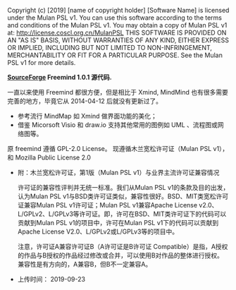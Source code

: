 Copyright (c) [2019] [name of copyright holder]
[Software Name] is licensed under the Mulan PSL v1.
You can use this software according to the terms and conditions of the Mulan PSL v1.
You may obtain a copy of Mulan PSL v1 at:
    http://license.coscl.org.cn/MulanPSL
THIS SOFTWARE IS PROVIDED ON AN "AS IS" BASIS, WITHOUT WARRANTIES OF ANY KIND, EITHER EXPRESS OR
IMPLIED, INCLUDING BUT NOT LIMITED TO NON-INFRINGEMENT, MERCHANTABILITY OR FIT FOR A PARTICULAR
PURPOSE.
See the Mulan PSL v1 for more details.

**[SourceForge](https://sourceforge.net/projects/freemind/files/freemind/1.0.1/) Freemind 1.0.1 源代码.**

一直以来使用 Freemind 都很方便，但是相比于 Xmind, MindMind 也有很多需要完善的地方，毕竟它从 2014-04-12 后就没有更新过了。

* 参考流行 MindMap 如 Xmind 做界面功能的美化；
* 借鉴 Micorsoft Visio 和 draw.io 支持其他常用的图例如 UML 、流程图或网络图等。

原 freemind 遵循 GPL-2.0 License。
现遵循木兰宽松许可证（Mulan PSL v1），和 Mozilla Public License 2.0

* 附：木兰宽松许可证，第1版（Mulan PSL v1）与业界主流许可证兼容情况


    许可证的兼容性评判并无统一标准。我们从Mulan PSL v1的条款及目的出发，认为Mulan PSL v1与BSD类许可证类似，兼容性很好。BSD、MIT类宽松许可证兼容Mulan PSL v1许可证；Mulan PSL v1兼容Apache License v2.0、L/GPLv2、L/GPLv3等许可证。即，许可在BSD、MIT类许可证下的代码可以贡献到Mulan PSL v1的项目中，许可在Mulan PSL v1下的代码可以贡献到Apache License V2.0、L/GPLv2或L/GPLv3等的项目中。

    注意，许可证A兼容许可证B（A许可证是B许可证 Compatible）是指，A授权的作品与B授权的作品经过修改或合并，可以使用B对作品的整体进行授权。兼容性是有方向的，A兼容B，但B不一定兼容A。


* 上传时间： 2019-09-23